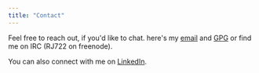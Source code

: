 ```yaml
---
title: "Contact"
---
```


Feel free to reach out, if you'd like to chat. here's my [email](contact@rj722.com) and [GPG](/gpg) or find me on IRC (RJ722 on freenode).

You can also connect with me on [LinkedIn]().
